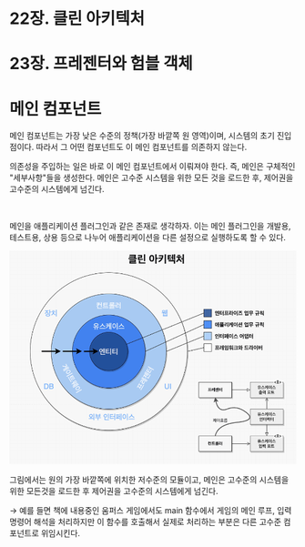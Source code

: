 # 22장. 클린 아키텍처

# 23장. 프레젠터와 험블 객체

# 메인 컴포넌트

메인 컴포넌트는 가장 낮은 수준의 정책(가장 바깥쪽 원 영역)이며, 시스템의 초기 진입점이다. 따라서 그 어떤 컴포넌트도 이 메인 컴포넌트를 의존하지 않는다. <br>

의존성을 주입하는 일은 바로 이 메인 컴포넌트에서 이뤄져야 한다. 즉, 메인은 구체적인 "세부사항"들을 생성한다. 메인은 고수준 시스템을 위한 모든 것을 로드한 후, 제어권을 고수준의 시스템에게 넘긴다.

<br>

메인을 애플리케이션 플러그인과 같은 존재로 생각하자. 이는 메인 플러그인을 개발용, 테스트용, 상용 등으로 나누어 애플리케이션을 다른 설정으로 실행하도록 할 수 있다.

![Alt text](image-7.png)

그림에서는 원의 가장 바깥쪽에 위치한 저수준의 모듈이고, 메인은 고수준의 시스템을 위한 모든것을 로드한 후 제어권을 고수준의 시스템에게 넘긴다.

→ 예를 들면 책에 내용중인 움퍼스 게임에서도 main 함수에서 게임의 메인 루프, 입력 명령어 해석을 처리하지만 이 함수를 호출해서 실제로 처리하는 부분은 다른 고수준 컴포넌트로 위임시킨다.
